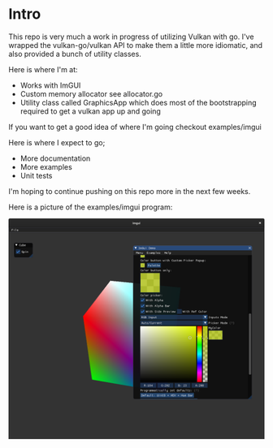 # Intro

This repo is very much a work in progress of utilizing Vulkan with go. I've wrapped the vulkan-go/vulkan API to make
them a little more idiomatic, and also provided a bunch of utility classes. 

Here is where I'm at:

  * Works with ImGUI
  * Custom memory allocator see allocator.go
  * Utility class called GraphicsApp which does most of the bootstrapping required to get a vulkan app up and going

If you want to get a good idea of where I'm going checkout examples/imgui

Here is where I expect to go;

  * More documentation
  * More examples
  * Unit tests

I'm hoping to continue pushing on this repo more in the next few weeks. 

Here is a picture of the examples/imgui program:

![Example program](/assets/imgui.png)


